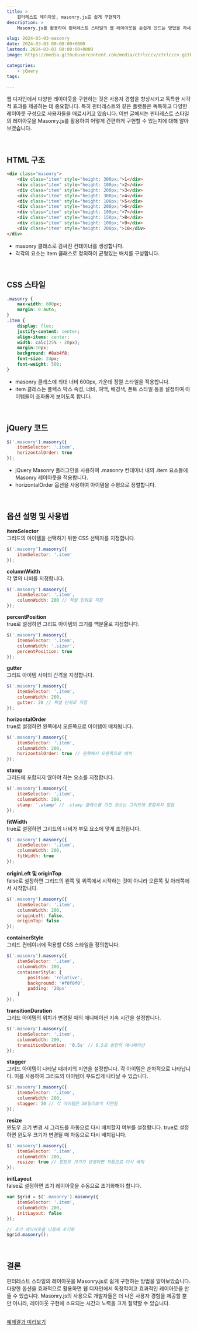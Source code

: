 ```yaml
---
title: >  
    핀터레스트 레이아웃, masonry.js로 쉽게 구현하기
description: >  
    Masonry.js를 활용하여 핀터레스트 스타일의 웹 레이아웃을 손쉽게 만드는 방법을 자세히 설명합니다.  

slug: 2024-03-03-masonry
date: 2024-03-03 00:00:00+0000
lastmod: 2024-03-03 00:00:00+0000
image: https://media.githubusercontent.com/media/ctrlcccv/ctrlcccv.github.io/master/assets/img/post/2024-03-03-masonry.webp

categories:
    - jQuery
tags:

---
```

웹 디자인에서 다양한 레이아웃을 구현하는 것은 사용자 경험을 향상시키고 독특한 시각적 효과를 제공하는 데 중요합니다. 특히 핀터레스트와 같은 플랫폼은 독특하고 다양한 레이아웃 구성으로 사용자들을 매료시키고 있습니다. 이번 글에서는 핀터레스트 스타일의 레이아웃을 Masonry.js를 활용하여 어떻게 간편하게 구현할 수 있는지에 대해 알아보겠습니다.  


<ins class="adsbygoogle"
     style="display:block; text-align:center;"
     data-ad-layout="in-article"
     data-ad-format="fluid"
     data-ad-client="ca-pub-8535540836842352"
     data-ad-slot="2974559225"></ins>
<script>
     (adsbygoogle = window.adsbygoogle || []).push({});
</script>

<br>

## HTML 구조

```html
<div class="masonry">
    <div class="item" style="height: 300px;">1</div>
    <div class="item" style="height: 100px;">2</div>
    <div class="item" style="height: 200px;">3</div>
    <div class="item" style="height: 300px;">4</div>
    <div class="item" style="height: 100px;">5</div>
    <div class="item" style="height: 200px;">6</div>
    <div class="item" style="height: 100px;">7</div>
    <div class="item" style="height: 150px;">8</div>
    <div class="item" style="height: 100px;">9</div>
    <div class="item" style="height: 200px;">10</div>
</div>
```
* masonry 클래스로 감싸진 컨테이너를 생성합니다.
* 각각의 요소는 item 클래스로 정의하여 균형있는 배치를 구성합니다.  
<br>

## CSS 스타일
```css
.masonry { 
    max-width: 600px; 
    margin: 0 auto; 
}
.item { 
    display: flex; 
    justify-content: center; 
    align-items: center; 
    width: calc(25% - 20px); 
    margin:10px; 
    background: #8ab4f8; 
    font-size: 24px; 
    font-weight: 500; 
}
```
* masonry 클래스에 최대 너비 600px, 가운데 정렬 스타일을 적용합니다.
* item 클래스는 플렉스 박스 속성, 너비, 여백, 배경색, 폰트 스타일 등을 설정하여 아이템들이 조화롭게 보이도록 합니다.  
<br>

## jQuery 코드
```js
$('.masonry').masonry({
    itemSelector: '.item',
    horizontalOrder: true
});
```

<ins class="adsbygoogle"
     style="display:block; text-align:center;"
     data-ad-layout="in-article"
     data-ad-format="fluid"
     data-ad-client="ca-pub-8535540836842352"
     data-ad-slot="2974559225"></ins>
<script>
     (adsbygoogle = window.adsbygoogle || []).push({});
</script>

* jQuery Masonry 플러그인을 사용하여 .masonry 컨테이너 내의 .item 요소들에 Masonry 레이아웃을 적용합니다.
* horizontalOrder 옵션을 사용하여 아이템을 수평으로 정렬합니다.  
<br>

## 옵션 설명 및 사용법

**itemSelector**  
그리드의 아이템을 선택하기 위한 CSS 선택자를 지정합니다.
```js
$('.masonry').masonry({
    itemSelector: '.item'
});
```

**columnWidth**  
각 열의 너비를 지정합니다.
```js
$('.masonry').masonry({
    itemSelector: '.item',
    columnWidth: 200 // 픽셀 단위로 지정
});
```

**percentPosition**  
true로 설정하면 그리드 아이템의 크기를 백분율로 지정합니다.
```js
$('.masonry').masonry({
    itemSelector: '.item',
    columnWidth: '.sizer',
    percentPosition: true
});
```

**gutter**  
그리드 아이템 사이의 간격을 지정합니다.  
```js
$('.masonry').masonry({
    itemSelector: '.item',
    columnWidth: 200,
    gutter: 20 // 픽셀 단위로 지정
});
```

**horizontalOrder**  
true로 설정하면 왼쪽에서 오른쪽으로 아이템이 배치됩니다.  
```js
$('.masonry').masonry({
    itemSelector: '.item',
    columnWidth: 200,
    horizontalOrder: true // 왼쪽에서 오른쪽으로 배치
});
```

**stamp**  
그리드에 포함되지 않아야 하는 요소를 지정합니다.  
```js
$('.masonry').masonry({
    itemSelector: '.item',
    columnWidth: 200,
    stamp: '.stamp' // .stamp 클래스를 가진 요소는 그리드에 포함되지 않음
});
```

**fitWidth**  
true로 설정하면 그리드의 너비가 부모 요소에 맞게 조정됩니다.  
```js
$('.masonry').masonry({
    itemSelector: '.item',
    columnWidth: 200,
    fitWidth: true
});
```

**originLeft 및 originTop**  
false로 설정하면 그리드의 왼쪽 및 위쪽에서 시작하는 것이 아니라 오른쪽 및 아래쪽에서 시작합니다.  
```js
$('.masonry').masonry({
    itemSelector: '.item',
    columnWidth: 200,
    originLeft: false,
    originTop: false
});
```

**containerStyle**  
그리드 컨테이너에 적용할 CSS 스타일을 정의합니다.  
```js
$('.masonry').masonry({
    itemSelector: '.item',
    columnWidth: 200,
    containerStyle: {
        position: 'relative',
        background: '#f0f0f0',
        padding: '20px'
    }
});
```

**transitionDuration**  
그리드 아이템의 위치가 변경될 때의 애니메이션 지속 시간을 설정합니다.  
```js
$('.masonry').masonry({
    itemSelector: '.item',
    columnWidth: 200,
    transitionDuration: '0.5s' // 0.5초 동안의 애니메이션
});
```

**stagger**  
그리드 아이템이 나타날 때까지의 지연을 설정합니다. 각 아이템은 순차적으로 나타납니다. 이를 사용하여 그리드의 아이템이 부드럽게 나타날 수 있습니다.  
```js
$('.masonry').masonry({
    itemSelector: '.item',
    columnWidth: 200,
    stagger: 30 // 각 아이템은 30밀리초씩 지연됨
});
```

**resize**  
윈도우 크기 변경 시 그리드를 자동으로 다시 배치할지 여부를 설정합니다. true로 설정하면 윈도우 크기가 변경될 때 자동으로 다시 배치됩니다.  
```js
$('.masonry').masonry({
    itemSelector: '.item',
    columnWidth: 200,
    resize: true // 윈도우 크기가 변경되면 자동으로 다시 배치
});
```

**initLayout**  
false로 설정하면 초기 레이아웃을 수동으로 초기화해야 합니다.  
```js
var $grid = $('.masonry').masonry({
    itemSelector: '.item',
    columnWidth: 200,
    initLayout: false
});

// 초기 레이아웃을 나중에 초기화
$grid.masonry();
```
<br>

## 결론
핀터레스트 스타일의 레이아웃을 Masonry.js로 쉽게 구현하는 방법을 알아보았습니다. 다양한 옵션을 효과적으로 활용하면 웹 디자인에서 독창적이고 효과적인 레이아웃을 만들 수 있습니다. Masonry.js의 사용으로 개발자들은 더 나은 사용자 경험을 제공할 뿐만 아니라, 레이아웃 구현에 소요되는 시간과 노력을 크게 절약할 수 있습니다.   
<br>

<div class="btn_wrap">
    <a href="https://ctrlcccv.github.io/ctrlcccv-demo/2024-03-03-masonry/" target="_blank">예제결과 미리보기</a>
</div>

